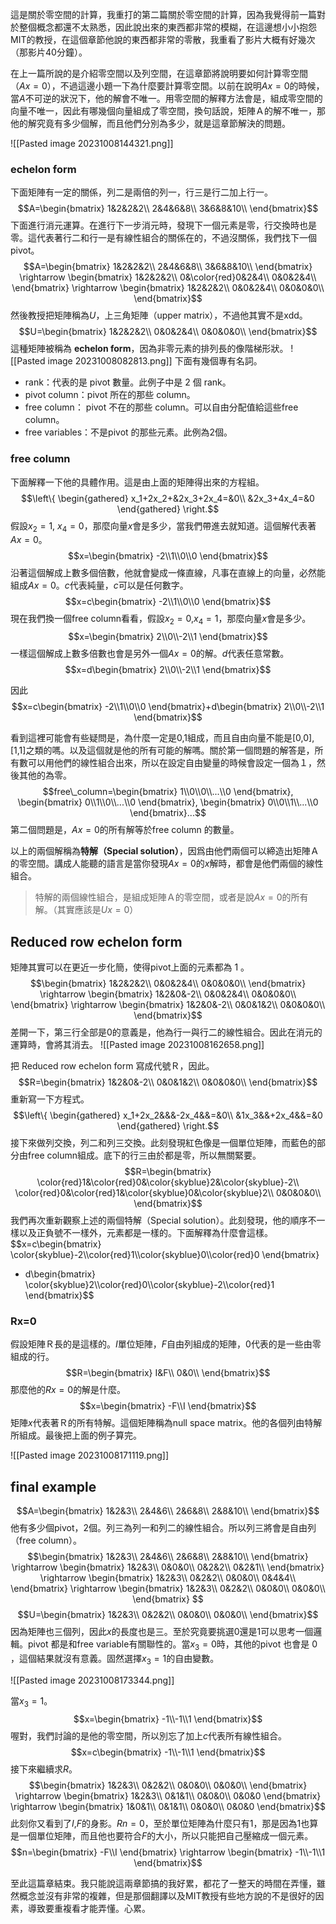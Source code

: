 這是關於零空間的計算，我重打的第二篇關於零空間的計算，因為我覺得前一篇對於整個概念都還不太熟悉，因此說出來的東西都非常的模糊，在這邊想小小抱怨MIT的教授，在這個章節他說的東西都非常的零散，我重看了影片大概有好幾次（那影片40分鐘）。

在上一篇所說的是介紹零空間以及列空間，在這章節將說明要如何計算零空間（$Ax=0$），不過這邊小題一下為什麼要計算零空間。以前在說明$Ax=0$的時候，當$A$不可逆的狀況下，他的解會不唯一。用零空間的解釋方法會是，組成零空間的向量不唯一，因此有哪幾個向量組成了零空間，換句話說，矩陣Ａ的解不唯一，那他的解究竟有多少個解，而且他們分別為多少，就是這章節解決的問題。

![[Pasted image 20231008144321.png]]

### echelon form
下面矩陣有一定的關係，列二是兩倍的列一，行三是行二加上行一。
$$A=\begin{bmatrix}
1&2&2&2\\
2&4&6&8\\
3&6&8&10\\
\end{bmatrix}$$
下面進行消元運算。在進行下一步消元時，發現下一個元素是零，行交換時也是零。這代表著行二和行一是有線性組合的關係在的，不過沒關係，我們找下一個pivot。
$$A=\begin{bmatrix}
1&2&2&2\\
2&4&6&8\\
3&6&8&10\\
\end{bmatrix}
\rightarrow
\begin{bmatrix}
1&2&2&2\\
0&\color{red}0&2&4\\
0&0&2&4\\
\end{bmatrix}
\rightarrow
\begin{bmatrix}
1&2&2&2\\
0&0&2&4\\
0&0&0&0\\
\end{bmatrix}$$
然後教授把矩陣稱為$U$，上三角矩陣（upper matrix），不過他其實不是xdd。
$$U=\begin{bmatrix}
1&2&2&2\\
0&0&2&4\\
0&0&0&0\\
\end{bmatrix}$$
這種矩陣被稱為 **echelon form**，因為非零元素的排列長的像階梯形狀。
![[Pasted image 20231008082813.png]]
下面有幾個專有名詞。
- rank：代表的是 pivot 數量。此例子中是 2 個 rank。
- pivot column：pivot 所在的那些 column。
- free column： pivot 不在的那些 column。可以自由分配值給這些free column。
- free variables：不是pivot 的那些元素。此例為2個。

### free column
下面解釋一下他的具體作用。這是由上面的矩陣得出來的方程組。
$$\left\{
\begin{gathered}
x_1+2x_2+&2x_3+2x_4=&0\\
&2x_3+4x_4=&0
\end{gathered}
\right.$$
假設$x_2 = 1$, $x_4=0$，那麼向量$x$會是多少，當我們帶進去就知道。這個解代表著$Ax=0$。
$$x=\begin{bmatrix}
-2\\1\\0\\0
\end{bmatrix}$$
沿著這個解成上數多個倍數，他就會變成一條直線，凡事在直線上的向量，必然能組成$Ax=0$。$c$代表純量，$c$可以是任何數字。
$$x=c\begin{bmatrix}
-2\\1\\0\\0
\end{bmatrix}$$
現在我們換一個free column看看，假設$x_2=0$,$x_4=1$，那麼向量$x$會是多少。
$$x=\begin{bmatrix}
2\\0\\-2\\1
\end{bmatrix}$$
一樣這個解成上數多倍數也會是另外一個$Ax=0$的解。$d$代表任意常數。
$$x=d\begin{bmatrix}
2\\0\\-2\\1
\end{bmatrix}$$

因此 $$x=c\begin{bmatrix}
-2\\1\\0\\0
\end{bmatrix}+d\begin{bmatrix}
2\\0\\-2\\1
\end{bmatrix}$$


看到這裡可能會有些疑問是，為什麼一定是0,1組成，而且自由向量不能是\[0,0], \[1,1]之類的嗎。以及這個就是他的所有可能的解嗎。關於第一個問題的解答是，所有數可以用他們的線性組合出來，所以在設定自由變量的時候會設定一個為１，然後其他的為零。
$$free\_column=\begin{bmatrix}
1\\0\\0\\...\\0
\end{bmatrix},
\begin{bmatrix}
0\\1\\0\\...\\0
\end{bmatrix},
\begin{bmatrix}
0\\0\\1\\...\\0
\end{bmatrix}...$$
第二個問題是，$Ax=0$的所有解等於free column 的數量。

以上的兩個解稱為**特解（Special solution）**，因爲由他們兩個可以締造出矩陣Ａ的零空間。講成人能聽的語言是當你發現$Ax=0$的$x$解時，都會是他們兩個的線性組合。
> 特解的兩個線性組合，是組成矩陣Ａ的零空間，或者是說$Ax=0$的所有解。（其實應該是$Ux=0$）

## Reduced row echelon form
矩陣其實可以在更近一步化簡，使得pivot上面的元素都為 1 。
$$\begin{bmatrix}
1&2&2&2\\
0&0&2&4\\
0&0&0&0\\
\end{bmatrix}
\rightarrow
\begin{bmatrix}
1&2&0&-2\\
0&0&2&4\\
0&0&0&0\\
\end{bmatrix}
\rightarrow
\begin{bmatrix}
1&2&0&-2\\
0&0&1&2\\
0&0&0&0\\
\end{bmatrix}$$
差開一下，第三行全部是0的意義是，他為行一與行二的線性組合。因此在消元的運算時，會將其消去。
![[Pasted image 20231008162658.png]]

把 Reduced row echelon form 寫成代號Ｒ，因此。
$$R=\begin{bmatrix}
1&2&0&-2\\
0&0&1&2\\
0&0&0&0\\
\end{bmatrix}$$
重新寫一下方程式。
$$\left\{
\begin{gathered}
x_1+2x_2&&&-2x_4&&=&0\\
&1x_3&&+2x_4&&=&0
\end{gathered}
\right.$$
接下來做列交換，列二和列三交換。此刻發現紅色像是一個單位矩陣，而藍色的部分由free column組成。底下的行三由於都是零，所以無關緊要。
$$R=\begin{bmatrix}
\color{red}1&\color{red}0&\color{skyblue}2&\color{skyblue}-2\\
\color{red}0&\color{red}1&\color{skyblue}0&\color{skyblue}2\\
0&0&0&0\\
\end{bmatrix}$$
我們再次重新觀察上述的兩個特解（Special solution）。此刻發現，他的順序不一樣以及正負號不一樣外，元素都是一樣的。下面解釋為什麼會這樣。
$$x=c\begin{bmatrix}
\color{skyblue}-2\\\color{red}1\\\color{skyblue}0\\\color{red}0
\end{bmatrix}
+ d\begin{bmatrix}
\color{skyblue}2\\\color{red}0\\\color{skyblue}-2\\\color{red}1
\end{bmatrix}$$
### Rx=0
假設矩陣Ｒ長的是這樣的。$I$單位矩陣，$F$自由列組成的矩陣，$0$代表的是一些由零組成的行。
$$R=\begin{bmatrix}
I&F\\
0&0\\
\end{bmatrix}$$
那麼他的$Rx=0$的解是什麼。
$$x=\begin{bmatrix}
-F\\I
\end{bmatrix}$$
矩陣$x$代表著Ｒ的所有特解。這個矩陣稱為null space matrix。他的各個列由特解所組成。最後把上面的例子算完。

![[Pasted image 20231008171119.png]]

## final example 
$$A=\begin{bmatrix}
1&2&3\\
2&4&6\\
2&6&8\\
2&8&10\\
\end{bmatrix}$$
他有多少個pivot，2個。列三為列一和列二的線性組合。所以列三將會是自由列（free column）。
$$\begin{bmatrix}
1&2&3\\
2&4&6\\
2&6&8\\
2&8&10\\
\end{bmatrix}
\rightarrow
\begin{bmatrix}
1&2&3\\
0&0&0\\
0&2&2\\
0&2&1\\
\end{bmatrix}
\rightarrow
\begin{bmatrix}
1&2&3\\
0&2&2\\
0&0&0\\
0&4&4\\
\end{bmatrix}
\rightarrow
\begin{bmatrix}
1&2&3\\
0&2&2\\
0&0&0\\
0&0&0\\
\end{bmatrix}
$$
$$U=\begin{bmatrix}
1&2&3\\
0&2&2\\
0&0&0\\
0&0&0\\
\end{bmatrix}$$
因為矩陣也三個列，因此$x$的長度也是三。至於究竟要挑選0還是1可以思考一個邏輯。pivot 都是和free variable有關聯性的。當$x_3=0$時，其他的pivot 也會是 0 ，這個結果就沒有意義。固然選擇$x_3=1$的自由變數。

![[Pasted image 20231008173344.png]]

當$x_3=1$。
$$x=\begin{bmatrix}
-1\\-1\\1
\end{bmatrix}$$
喔對，我們討論的是他的零空間，所以別忘了加上$c$代表所有線性組合。
$$x=c\begin{bmatrix}
-1\\-1\\1
\end{bmatrix}$$
接下來繼續求$R$。
$$\begin{bmatrix}
1&2&3\\
0&2&2\\
0&0&0\\
0&0&0\\
\end{bmatrix}
\rightarrow
\begin{bmatrix}
1&2&3\\
0&1&1\\
0&0&0\\
0&0&0
\end{bmatrix}
\rightarrow
\begin{bmatrix}
1&0&1\\
0&1&1\\
0&0&0\\
0&0&0
\end{bmatrix}$$
此刻你又看到了$I$,$F$的身影。$Rn=0$，至於單位矩陣為什麼只有1，那是因為1也算是一個單位矩陣，而且他也要符合$F$的大小，所以只能把自己壓縮成一個元素。
$$n=\begin{bmatrix}
-F\\I
\end{bmatrix}
\rightarrow
\begin{bmatrix}
-1\\-1\\1
\end{bmatrix}$$

至此這篇章結束。我只能說這兩章節搞的我好累，都花了一整天的時間在弄懂，雖然概念並沒有非常的複雜，但是那個翻譯以及MIT教授有些地方說的不是很好的因素，導致要重複看才能弄懂。心累。